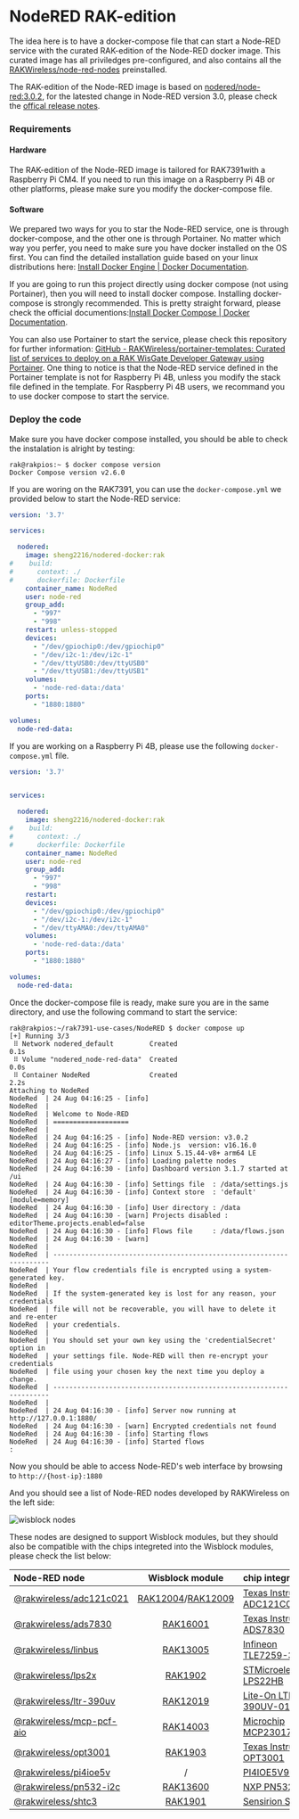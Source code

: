 # NodeRED RAK-edition

The idea here is to have a docker-compose file that can start a Node-RED service with the curated RAK-edition of the Node-RED docker image. This curated image has all priviledges pre-configured, and also contains all the [RAKWireless/node-red-nodes](https://github.com/RAKWireless/node-red-nodes) preinstalled.

The RAK-edition of the Node-RED image is based on [nodered/node-red:3.0.2](https://hub.docker.com/layers/node-red/nodered/node-red/3.0.2/images/sha256-bb0fc3d02485100dbf26506a252ee53df1cacaba409ad6c03a131c69c5bf74c4?context=explore), for the latested change in Node-RED version 3.0, please check the [offical release notes](https://nodered.org/blog/2022/07/14/version-3-0-released).

 

### Requirements

#### Hardware

The RAK-edition of the Node-RED image is tailored for RAK7391with a Raspberry Pi CM4. If you need to run this image on a Raspberry Pi 4B or other platforms, please make sure you modify the docker-compose file.

#### Software

We prepared two ways for you to star the Node-RED service, one is through docker-compose, and the other one is through Portainer. No matter which way you perfer, you need to make sure you have docker installed on the OS first. You can find the detailed installation guide based on your linux distributions here: [Install Docker Engine | Docker Documentation](https://docs.docker.com/engine/install/).

If you are going to run this project directly using docker compose (not using Portainer), then you will need to install docker compose. Installing docker-compose is strongly recommended. This is pretty straight forward, please check the official documentions:[Install Docker Compose | Docker Documentation](https://docs.docker.com/compose/install/).

You can also use Portainer to start the service, please check this repository for further information: [GitHub - RAKWireless/portainer-templates: Curated list of services to deploy on a RAK WisGate Developer Gateway using Portainer](https://github.com/RAKWireless/portainer-templates). One thing to notice is that the Node-RED service defined in the Portainer template is not for Raspberry Pi 4B, unless you modify the stack file defined in the template. For Raspberry Pi 4B users, we recommand you to use docker compose to start the service.



### Deploy the code

Make sure you have docker compose installed, you should be able to check the instalation is alright by testing:

```shell
rak@rakpios:~ $ docker compose version
Docker Compose version v2.6.0
```

If you are woring on the RAK7391, you can use the `docker-compose.yml` we provided below to start the Node-RED service:

```yml
version: '3.7'

services:

  nodered:
    image: sheng2216/nodered-docker:rak
#    build:
#      context: ./
#      dockerfile: Dockerfile
    container_name: NodeRed
    user: node-red
    group_add:
      - "997"
      - "998"
    restart: unless-stopped
    devices:
      - "/dev/gpiochip0:/dev/gpiochip0"
      - "/dev/i2c-1:/dev/i2c-1"
      - "/dev/ttyUSB0:/dev/ttyUSB0"
      - "/dev/ttyUSB1:/dev/ttyUSB1"
    volumes:
      - 'node-red-data:/data'
    ports:
      - "1880:1880"

volumes:
  node-red-data:
```

If you are working on a Raspberry Pi 4B, please use the following `docker-compose.yml` file. 

```yml
version: '3.7'


services:

  nodered:
    image: sheng2216/nodered-docker:rak
#    build:
#      context: ./
#      dockerfile: Dockerfile
    container_name: NodeRed
    user: node-red
    group_add:
      - "997"
      - "998"
    restart: 
    devices:
      - "/dev/gpiochip0:/dev/gpiochip0"
      - "/dev/i2c-1:/dev/i2c-1"
      - "/dev/ttyAMA0:/dev/ttyAMA0"
    volumes:
      - 'node-red-data:/data'
    ports:
      - "1880:1880"

volumes:
  node-red-data:
```

Once the docker-compose file is ready, make sure you are in the same directory, and use the following command to start the service:

```shell
rak@rakpios:~/rak7391-use-cases/NodeRED $ docker compose up
[+] Running 3/3
 ⠿ Network nodered_default         Created                                                                                                          0.1s
 ⠿ Volume "nodered_node-red-data"  Created                                                                                                          0.0s
 ⠿ Container NodeRed               Created                                                                                                          2.2s
Attaching to NodeRed
NodeRed  | 24 Aug 04:16:25 - [info] 
NodeRed  | 
NodeRed  | Welcome to Node-RED
NodeRed  | ===================
NodeRed  | 
NodeRed  | 24 Aug 04:16:25 - [info] Node-RED version: v3.0.2
NodeRed  | 24 Aug 04:16:25 - [info] Node.js  version: v16.16.0
NodeRed  | 24 Aug 04:16:25 - [info] Linux 5.15.44-v8+ arm64 LE
NodeRed  | 24 Aug 04:16:27 - [info] Loading palette nodes
NodeRed  | 24 Aug 04:16:30 - [info] Dashboard version 3.1.7 started at /ui
NodeRed  | 24 Aug 04:16:30 - [info] Settings file  : /data/settings.js
NodeRed  | 24 Aug 04:16:30 - [info] Context store  : 'default' [module=memory]
NodeRed  | 24 Aug 04:16:30 - [info] User directory : /data
NodeRed  | 24 Aug 04:16:30 - [warn] Projects disabled : editorTheme.projects.enabled=false
NodeRed  | 24 Aug 04:16:30 - [info] Flows file     : /data/flows.json
NodeRed  | 24 Aug 04:16:30 - [warn] 
NodeRed  | 
NodeRed  | ---------------------------------------------------------------------
NodeRed  | Your flow credentials file is encrypted using a system-generated key.
NodeRed  | 
NodeRed  | If the system-generated key is lost for any reason, your credentials
NodeRed  | file will not be recoverable, you will have to delete it and re-enter
NodeRed  | your credentials.
NodeRed  | 
NodeRed  | You should set your own key using the 'credentialSecret' option in
NodeRed  | your settings file. Node-RED will then re-encrypt your credentials
NodeRed  | file using your chosen key the next time you deploy a change.
NodeRed  | ---------------------------------------------------------------------
NodeRed  | 
NodeRed  | 24 Aug 04:16:30 - [info] Server now running at http://127.0.0.1:1880/
NodeRed  | 24 Aug 04:16:30 - [warn] Encrypted credentials not found
NodeRed  | 24 Aug 04:16:30 - [info] Starting flows
NodeRed  | 24 Aug 04:16:30 - [info] Started flows
:
```

Now you should be able to access Node-RED's web interface by browsing to `http://{host-ip}:1880 `

And you should see a list of Node-RED nodes developed by RAKWireless on the left side:

![wisblock nodes](https://git.rak-internal.net/product-rd/gateway/wis-developer/rak7391/rak7391-use-cases/-/raw/dev/NodeRED/assets/wisblock-nodes.png)

These nodes are designed to support Wisblock modules, but they should also be compatible with the chips integreted into the Wisblock modules, please check the list below:

| Node-RED node                                                                                                      | Wisblock module                                                                                                                                                       | chip integrated in                                                                                                                         |
|:------------------------------------------------------------------------------------------------------------------ |:---------------------------------------------------------------------------------------------------------------------------------------------------------------------:|:------------------------------------------------------------------------------------------------------------------------------------------ |
| [@rakwireless/adc121c021](https://github.com/RAKWireless/node-red-nodes/tree/master/node-red-contrib-adc121c021)   | [RAK12004](https://store.rakwireless.com/products/mq2-gas-sensor-module-rak12004)/[RAK12009](https://store.rakwireless.com/products/wisblock-mq3-gas-sensor-rak12009) | [Texas Instruments ADC121C021](https://www.ti.com/product/ADC121C021)                                                                      |
| [@rakwireless/ads7830](https://github.com/RAKWireless/node-red-nodes/tree/master/node-red-contrib-ads7830)         | [RAK16001](https://store.rakwireless.com/products/rak16001-wisblock-adc-module)                                                                                       | [Texas Instruments ADS7830](https://www.ti.com/product/ADS7830)                                                                            |
| [@rakwireless/linbus](https://github.com/RAKWireless/node-red-nodes/tree/master/node-red-contrib-linbus)           | [RAK13005](https://store.rakwireless.com/products/lin-bus-module-rak13005)                                                                                            | [Infineon TLE7259-3](https://www.infineon.com/cms/en/product/transceivers/automotive-transceiver/automotive-lin-transceivers/tle7259-3ge/) |
| [@rakwireless/lps2x](https://github.com/RAKWireless/node-red-nodes/tree/master/node-red-contrib-lps2x)             | [RAK1902](https://store.rakwireless.com/products/rak1902-kps22hb-barometric-pressure-sensor)                                                                          | [STMicroelectronics LPS22HB](https://www.st.com/en/mems-and-sensors/lps22hb.html)                                                          |
| [@rakwireless/ltr-390uv](https://github.com/RAKWireless/node-red-nodes/tree/master/node-red-contrib-ltr-390uv)     | [RAK12019](https://store.rakwireless.com/products/rak12019-wisblock-uv-sensor)                                                                                        | [Lite-On LTR-390UV-01](https://www.mouser.com/ProductDetail/Lite-On/LTR-390UV-01?qs=g5ciJ0jwZaECcUd5i6p7%252Bg%3D%3D)                      |
| [@rakwireless/mcp-pcf-aio](https://github.com/RAKWireless/node-red-nodes/tree/master/node-red-contrib-mcp-pcf-aio) | [RAK14003](https://store.rakwireless.com/products/wisblock-led-bar-module-rak14003)                                                                                   | [Microchip MCP23017](https://www.microchip.com/en-us/product/mcp23017)                                                                     |
| [@rakwireless/opt3001](https://github.com/RAKWireless/node-red-nodes/tree/master/node-red-contrib-opt3001)         | [RAK1903](https://store.rakwireless.com/products/rak1903-opt3001dnpr-ambient-light-sensor)                                                                            | [Texas Instruments OPT3001](https://www.ti.com/product/OPT3001)                                                                            |
| [@rakwireless/pi4ioe5v](https://github.com/RAKWireless/node-red-nodes/tree/master/node-red-contrib-pi4ioe5v)       | /                                                                                                                                                                     | [PI4IOE5V9521](https://www.digikey.at/htmldatasheets/production/2415678/0/0/1/pi4ioe5v9521.html)                                           |
| [@rakwireless/pn532-i2c](https://github.com/RAKWireless/node-red-nodes/tree/master/node-red-contrib-pn532-i2c)     | [RAK13600](https://store.rakwireless.com/products/rak13600-wisblock-nfc-reader)                                                                                       | [NXP PN532](https://www.nxp.com/docs/en/nxp/data-sheets/PN532_C1.pdf)                                                                      |
| [@rakwireless/shtc3](https://github.com/RAKWireless/node-red-nodes/tree/master/node-red-contrib-shtc3)             | [RAK1901](https://store.rakwireless.com/products/rak1901-shtc3-temperature-humidity-sensor)                                                                           | [Sensirion SHTC3](https://sensirion.com/products/catalog/SHTC3/)                                                                           |


